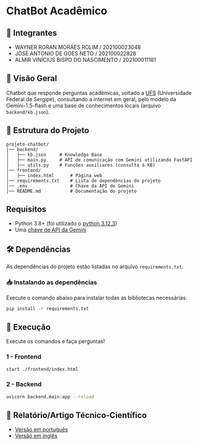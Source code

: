 # ChatBot Acadêmico

## 👥 Integrantes
- WAYNER RORAN MORAES ROLIM / 202100023048
- JOSÉ ANTONIO DE GOES NETO / 202100022828
- ALMIR VINÍCIUS BISPO DO NASCIMENTO / 202100011181

## 📌 Visão Geral
Chatbot que responde perguntas acadêmicas, voltado a [UFS](https://www.ufs.br/) (Universidade Federal de Sergipe), consultando a internet em geral, pelo modelo da Gemini-1.5-flash e uma base de conhecimentos locais (arquivo `backend/kb.json`).

## 📂 Estrutura do Projeto
```
projeto-chatbot/
│── backend/
│   ├── kb.json     # Knowledge Base
│   ├── main.py     # API de comunicação com Gemini utilizando FastAPI
│   ├── utils.py    # Funções auxiliares (consulta à KB)
│── frontend/
│   ├── index.html      # Página web
│── requirements.txt    # Lista de dependências do projeto
│── .env                # Chave da API do Gemini
│── README.md           # Documentação do projeto
```

## Requisitos
- Python 3.8+ (foi utilizado o [python 3.12.3](https://www.python.org/downloads/release/python-3123/))
- Uma [chave de API da Gemini](https://ai.google.dev/gemini-api/docs/api-key)

## 🛠️ Dependências
As dependências do projeto estão listadas no arquivo `requirements.txt`.

### 📥 Instalando as dependências
Execute o comando abaixo para instalar todas as bibliotecas necessárias:
```sh
pip install -r requirements.txt
```

## 🚀 Execução

Execute os comandos e faça perguntas!

### 1 - Frontend
```bash
start ./frontend/index.html
```
### 2 - Backend
```bash
uvicorn backend.main:app --reload
```

## 📄 Relatório/Artigo Técnico-Científico
- [Versão em português](https://docs.google.com/document/d/1ideKIV_1nRyi_up0yGqoiwT2F6FQWySLZ9aA2eN44nI/edit?usp=sharing)
- [Versão em inglês](https://docs.google.com/document/d/1DEeyrdDk5WuhF705VA5KKskCXk46SLfgiR_J80-Hru4/edit?usp=sharing)
